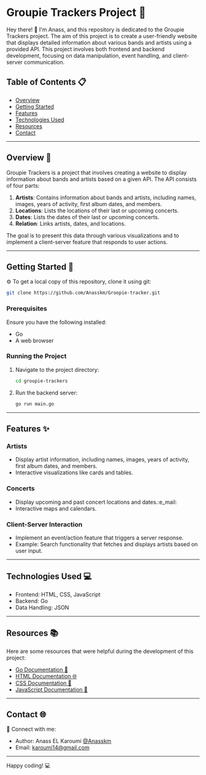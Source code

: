 # Groupie Trackers Project 🎸

Hey there! 👋 I'm Anass, and this repository is dedicated to the Groupie Trackers project. The aim of this project is to create a user-friendly website that displays detailed information about various bands and artists using a provided API. This project involves both frontend and backend development, focusing on data manipulation, event handling, and client-server communication.

## Table of Contents 📋

- [Overview](#overview-)
- [Getting Started](#getting-started-)
- [Features](#features-)
- [Technologies Used](#technologies-used-)
- [Resources](#resources-)
- [Contact](#contact-)

---

## Overview 📖

Groupie Trackers is a project that involves creating a website to display information about bands and artists based on a given API. The API consists of four parts:

1. **Artists**: Contains information about bands and artists, including names, images, years of activity, first album dates, and members.
2. **Locations**: Lists the locations of their last or upcoming concerts.
3. **Dates**: Lists the dates of their last or upcoming concerts.
4. **Relation**: Links artists, dates, and locations.

The goal is to present this data through various visualizations and to implement a client-server feature that responds to user actions.

---

## Getting Started 🚀

⚙️ To get a local copy of this repository, clone it using git:

```bash
git clone https://github.com/Anasskm/Groopie-tracker.git
```

 ### Prerequisites

Ensure you have the following installed:
- Go
- A web browser

### Running the Project

 1. Navigate to the project directory:
    ```bash
    cd groupie-trackers
    ```

 2. Run the backend server:
      ```bash
    go run main.go
    ```
---

## Features ✨

 ### Artists

 - Display artist information, including names, images, years of activity, first album dates, and members.
 - Interactive visualizations like cards and tables.
 
 ### Concerts

 - Display upcoming and past concert locations and dates.:e_mail:
 - Interactive maps and calendars.
 
 ### Client-Server Interaction
 - Implement an event/action feature that triggers a server response.
 - Example: Search functionality that fetches and displays artists based on user input.
 
---

## Technologies Used 💻 

- Frontend: HTML, CSS, JavaScript
- Backend: Go
- Data Handling: JSON

---

## Resources 📚
Here are some resources that were helpful during the development of this project:

- [Go Documentation :blue_book:](https://go.dev/doc/)
- [HTML Documentation :globe_with_meridians:](https://developer.mozilla.org/en-US/docs/Web/HTML)
- [CSS Documentation :art:](https://developer.mozilla.org/en-US/docs/Web/HTML)
- [JavaScript Documentation :scroll:](https://developer.mozilla.org/en-US/docs/Web/JavaScript)
---

## Contact 🌐

🌟 Connect with me:

- Author: Anass EL Karoumi [@Anasskm](https://github.com/Anasskm)
- Email: karoumi14@gmail.com
---


Happy coding! 💻
